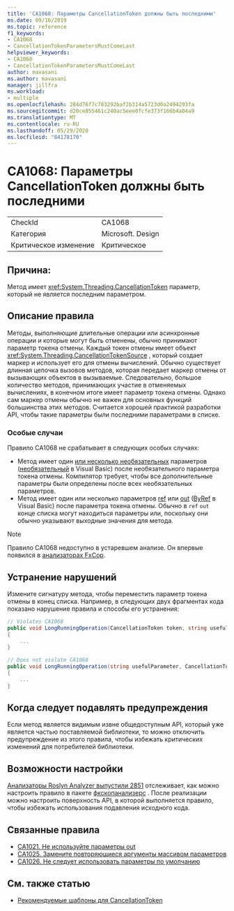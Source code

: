 ```yaml
---
title: 'CA1068: Параметры CancellationToken должны быть последними'
ms.date: 09/16/2019
ms.topic: reference
f1_keywords:
- CA1068
- CancellationTokenParametersMustComeLast
helpviewer_keywords:
- CA1068
- CancellationTokenParametersMustComeLast
author: mavasani
ms.author: mavasani
manager: jillfra
ms.workload:
- multiple
ms.openlocfilehash: 284d76f7c783292baf2b314a5723d0a2494293fa
ms.sourcegitcommit: d20ce855461c240ac5eee0fcfe373f166b4a04a9
ms.translationtype: MT
ms.contentlocale: ru-RU
ms.lasthandoff: 05/29/2020
ms.locfileid: "84178170"
---
```

# <a name="ca1068-cancellationtoken-parameters-must-come-last"></a>CA1068: Параметры CancellationToken должны быть последними

|||
|-|-|
|CheckId|CA1068|
|Категория|Microsoft. Design|
|Критическое изменение|Критическое|

## <a name="cause"></a>Причина:

Метод имеет <xref:System.Threading.CancellationToken> параметр, который не является последним параметром.

## <a name="rule-description"></a>Описание правила

Методы, выполняющие длительные операции или асинхронные операции и которые могут быть отменены, обычно принимают параметр токена отмены. Каждый токен отмены имеет объект <xref:System.Threading.CancellationTokenSource> , который создает маркер и использует его для отмены вычислений. Обычно существует длинная цепочка вызовов методов, которая передает маркер отмены от вызывающих объектов в вызываемые. Следовательно, большое количество методов, принимающих участие в отменяемых вычислениях, в конечном итоге имеет параметр токена отмены. Однако сам маркер отмены обычно не важен для основных функций большинства этих методов. Считается хорошей практикой разработки API, чтобы такие параметры были последними параметрами в списке.

### <a name="special-cases"></a>Особые случаи
Правило CA1068 не срабатывает в следующих особых случаях:
- Метод имеет один [или несколько необязательных](/dotnet/csharp/programming-guide/classes-and-structs/named-and-optional-arguments#optional-arguments) параметров ([необязательный](/dotnet/visual-basic/programming-guide/language-features/procedures/optional-parameters) в Visual Basic) после необязательного параметра токена отмены. Компилятор требует, чтобы все дополнительные параметры были определены после всех необязательных параметров.
- Метод имеет один или несколько параметров [ref](/dotnet/csharp/language-reference/keywords/ref) или [out](/dotnet/csharp/language-reference/keywords/out-parameter-modifier) ([ByRef](/dotnet/visual-basic/language-reference/modifiers/byref) в Visual Basic) после параметра токена отмены. Обычно в `ref` `out` конце списка могут находиться параметры или, поскольку они обычно указывают выходные значения для метода.

> [!NOTE]
> Правило CA1068 недоступно в устаревшем анализе. Он впервые появился в [анализаторах FxCop](https://www.nuget.org/packages/Microsoft.CodeAnalysis.FxCopAnalyzers).

## <a name="how-to-fix-violations"></a>Устранение нарушений

Измените сигнатуру метода, чтобы переместить параметр токена отмены в конец списка. Например, в следующих двух фрагментах кода показано нарушение правила и способы его устранения:

```csharp
// Violates CA1068
public void LongRunningOperation(CancellationToken token, string usefulParameter)
{
    ...
}
```

```csharp
// Does not violate CA1068
public void LongRunningOperation(string usefulParameter, CancellationToken token)
{
    ...
}
```

## <a name="when-to-suppress-warnings"></a>Когда следует подавлять предупреждения

Если метод является видимым извне общедоступным API, который уже является частью поставляемой библиотеки, то можно отключить предупреждение из этого правила, чтобы избежать критических изменений для потребителей библиотеки.

## <a name="configurability"></a>Возможности настройки

[Анализаторы Roslyn Analyzer выпустили 2851](https://github.com/dotnet/roslyn-analyzers/issues/2851) отслеживает, как можно настроить правило в пакете [фкскопанализерс](https://www.nuget.org/packages/Microsoft.CodeAnalysis.FxCopAnalyzers) . После реализации можно настроить поверхность API, в которой выполняется правило, чтобы избежать использования подавления исходного кода.

## <a name="related-rules"></a>Связанные правила

- [CA1021. Не используйте параметры out](../code-quality/ca1021.md)
- [CA1025. Замените повторяющиеся аргументы массивом параметров](../code-quality/ca1025.md)
- [CA1026. Не следует использовать параметры по умолчанию](../code-quality/ca1026.md)

## <a name="see-also"></a>См. также статью

- [Рекомендуемые шаблоны для CancellationToken](https://devblogs.microsoft.com/premier-developer/recommended-patterns-for-cancellationtoken/)
